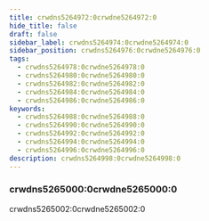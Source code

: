 ```yaml
---
title: crwdns5264972:0crwdne5264972:0
hide_title: false
draft: false
sidebar_label: crwdns5264974:0crwdne5264974:0
sidebar_position: crwdns5264976:0crwdne5264976:0
tags:
  - crwdns5264978:0crwdne5264978:0
  - crwdns5264980:0crwdne5264980:0
  - crwdns5264982:0crwdne5264982:0
  - crwdns5264984:0crwdne5264984:0
  - crwdns5264986:0crwdne5264986:0
keywords:
  - crwdns5264988:0crwdne5264988:0
  - crwdns5264990:0crwdne5264990:0
  - crwdns5264992:0crwdne5264992:0
  - crwdns5264994:0crwdne5264994:0
  - crwdns5264996:0crwdne5264996:0
description: crwdns5264998:0crwdne5264998:0
---
```


### crwdns5265000:0crwdne5265000:0

crwdns5265002:0crwdne5265002:0

